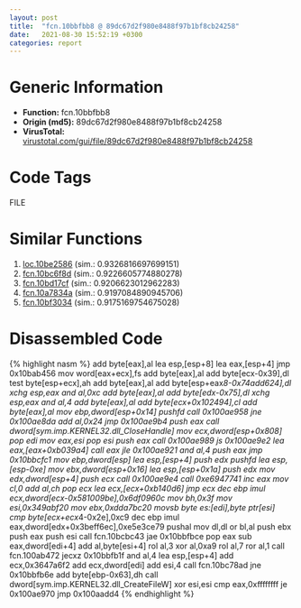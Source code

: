 ```yaml
---
layout: post
title:  "fcn.10bbfbb8 @ 89dc67d2f980e8488f97b1bf8cb24258"
date:   2021-08-30 15:52:19 +0300
categories: report
---
```


# Generic Information
- **Function:** fcn.10bbfbb8
- **Origin (md5):** 89dc67d2f980e8488f97b1bf8cb24258
- **VirusTotal:** [virustotal.com/gui/file/89dc67d2f980e8488f97b1bf8cb24258][virustotal_ref]

# Code Tags
<span class="tag" id="FILE">FILE</span>


# Similar Functions

1. [loc.10be2586][similar_1_ref] (sim.: 0.9326816697699151)
2. [fcn.10bc6f8d][similar_2_ref] (sim.: 0.9226605774880278)
3. [fcn.10bd17cf][similar_3_ref] (sim.: 0.9206623012962283)
4. [fcn.10a7834a][similar_4_ref] (sim.: 0.9197084890945706)
5. [fcn.10bf3034][similar_5_ref] (sim.: 0.9175169754675028)


# Disassembled Code

{% highlight nasm %}
add byte[eax],al
lea esp,[esp+8]
lea eax,[esp+4]
jmp 0x10bab456
mov word[eax+ecx],fs
add byte[eax],al
add byte[ecx-0x39],dl
test byte[esp+ecx],ah
add byte[eax],al
add byte[esp+eax*8-0x74add624],dl
xchg esp,eax
and al,0xc
add byte[eax],al
add byte[edx-0x75],dl
xchg esp,eax
and al,4
add byte[eax],al
add byte[ecx+0x102494],cl
add byte[eax],al
mov ebp,dword[esp+0x14]
pushfd 
call 0x100ae958
jne 0x100ae8da
add al,0x24
jmp 0x100ae9b4
push eax
call dword[sym.imp.KERNEL32.dll_CloseHandle]
mov ecx,dword[esp+0x808]
pop edi
mov eax,esi
pop esi
push eax
call 0x100ae989
js 0x100ae9e2
lea eax,[eax+0xb039a4]
call eax
jle 0x100ae921
and al,4
push eax
jmp 0x10bbcfc1
mov ebp,dword[esp]
lea esp,[esp+4]
push edx
pushfd 
lea esp,[esp-0xe]
mov ebx,dword[esp+0x16]
lea esp,[esp+0x1a]
push edx
mov edx,dword[esp+4]
push ecx
call 0x100ae9e4
call 0xe6947741
inc eax
mov cl,0
add al,ch
pop ecx
lea ecx,[ecx+0xb140d6]
jmp ecx
dec ebp
imul ecx,dword[ecx-0x581009be],0x6df0960c
mov bh,0x3f
mov esi,0x349abf20
mov ebx,0xdda7bc20
movsb byte es:[edi],byte ptr[esi]
cmp byte[ecx+ecx*4-0x2e],0xc9
dec ebp
imul eax,dword[edx+0x3beff6ec],0xe5e3ce79
pushal 
mov dl,dl
or bl,al
push ebx
push eax
push esi
call fcn.10bcbc43
jae 0x10bbfbce
pop eax
sub eax,dword[edi+4]
add al,byte[esi+4]
rol al,3
xor al,0xa9
rol al,7
ror al,1
call fcn.100ab472
jecxz 0x10bbfb1f
and al,4
lea esp,[esp+4]
add ecx,0x3647a6f2
add ecx,dword[edi]
add esi,4
call fcn.10bc78ad
jne 0x10bbfb6e
add byte[ebp-0x63],dh
call dword[sym.imp.KERNEL32.dll_CreateFileW]
xor esi,esi
cmp eax,0xffffffff
je 0x100ae970
jmp 0x100aadd4
{% endhighlight %}


[similar_1_ref]: /report/loc.10be2586@89dc67d2f980e8488f97b1bf8cb24258
[similar_2_ref]: /report/fcn.10bc6f8d@89dc67d2f980e8488f97b1bf8cb24258
[similar_3_ref]: /report/fcn.10bd17cf@89dc67d2f980e8488f97b1bf8cb24258
[similar_4_ref]: /report/fcn.10a7834a@89dc67d2f980e8488f97b1bf8cb24258
[similar_5_ref]: /report/fcn.10bf3034@89dc67d2f980e8488f97b1bf8cb24258
[virustotal_ref]: https://www.virustotal.com/gui/file/89dc67d2f980e8488f97b1bf8cb24258